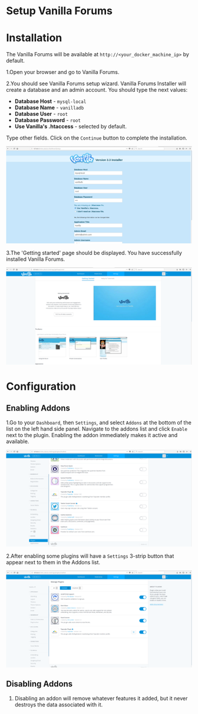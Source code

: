 # Setup Vanilla Forums

# Installation
The Vanilla Forums will be available at `http://<your_docker_machine_ip>` by default.

1.Open your browser and go to Vanilla Forums. 

2.You should see Vanilla Forums setup wizard. Vanilla Forums Installer will
create a database and an admin account. You should type the next values: 
 - **Database Host** - `mysql-local` 
 - **Database Name** - `vanilladb`
 - **Database User** - `root`
 - **Database Password** - `root`
 - **Use Vanilla's .htaccess** - selected by default. 
 
 Type other fields. Click on the `Continue` button to complete the installation.
 
 ![Vanilla Forums Wizard](./images/setup_wizard.png) 
 
3.The 'Getting started' page should be displayed. You have successfully installed Vanilla Forums.

 ![Getting Started page](./images/vanilla_installed.png)

# Configuration


## Enabling Addons
1.Go to your `Dashboard`, then `Settings`, and select `Addons` at the bottom of the list on the left 
hand side panel. Navigate to the addons list and click `Enable` next to the plugin. 
Enabling the addon immediately makes it active and available.

![Vanilla Addons](./images/addons.png) 

2.After enabling some plugins will have a `Settings` 3-strip button that appear next to them in
the Addons list.

![Addon Settings](./images/addon_settings.png) 

## Disabling Addons
1. Disabling an addon will remove whatever features it added, but it never destroys the data associated with it.
 


